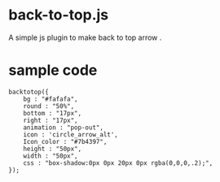 # back-to-top.js
A simple js plugin to make back to top arrow .


# sample code

```
backtotop({
	bg : "#fafafa",
	round : "50%",
	bottom : "17px",
	right : "17px",
	animation : "pop-out",
	icon : 'circle_arrow_alt',
	Icon_color : "#7b4397",
	height : "50px",
	width : "50px",
	css : "box-shadow:0px 0px 20px 0px rgba(0,0,0,.2);",
});
```
